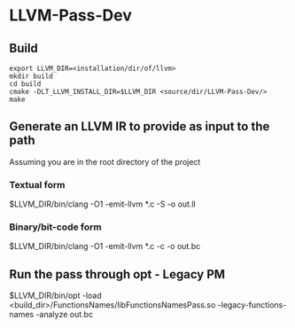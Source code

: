# LLVM-Pass-Dev

## Build
```
export LLVM_DIR=<installation/dir/of/llvm>
mkdir build
cd build
cmake -DLT_LLVM_INSTALL_DIR=$LLVM_DIR <source/dir/LLVM-Pass-Dev/>
make
```

## Generate an LLVM IR to provide as input to the path
Assuming you are in the root directory of the project
### Textual form
$LLVM_DIR/bin/clang -O1 -emit-llvm *.c -S -o out.ll
### Binary/bit-code form
$LLVM_DIR/bin/clang -O1 -emit-llvm *.c -c -o out.bc

## Run the pass through opt - Legacy PM
$LLVM_DIR/bin/opt -load <build_dir>/FunctionsNames/libFunctionsNamesPass.so -legacy-functions-names -analyze out.bc
